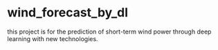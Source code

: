 # wind_forecast_by_dl
this project is for the prediction of short-term wind power through deep learning with new technologies.
